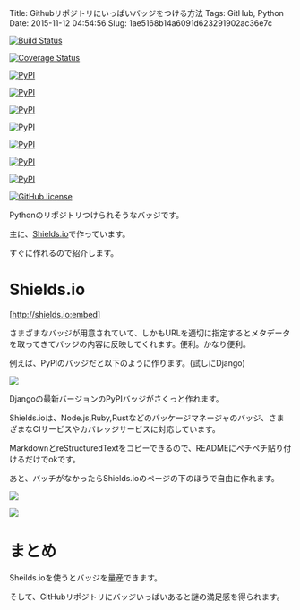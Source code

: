 Title: Githubリポジトリにいっぱいバッジをつける方法
Tags: GitHub, Python
Date: 2015-11-12 04:54:56
Slug: 1ae5168b14a6091d623291902ac36e7c

[![Build Status](https://travis-ci.org/yymm/mdx_embedly.svg?branch=master)](https://travis-ci.org/yymm/mdx_embedly)

[![Coverage Status](https://coveralls.io/repos/yymm/mdx_embedly/badge.svg?branch=master&service=github)](https://coveralls.io/github/yymm/mdx_embedly?branch=master)

[![PyPI](https://img.shields.io/pypi/v/mdx_embedly.svg)](https://pypi.python.org/pypi/mdx_embedly)

[![PyPI](https://img.shields.io/pypi/pyversions/mdx_embedly.svg)](https://pypi.python.org/pypi/mdx_embedly)

[![PyPI](https://img.shields.io/pypi/wheel/mdx_embedly.svg)](https://pypi.python.org/pypi/mdx_embedly)

[![PyPI](https://img.shields.io/pypi/format/mdx_embedly.svg)](https://pypi.python.org/pypi/mdx_embedly)

[![PyPI](https://img.shields.io/pypi/implementation/mdx_embedly.svg)](https://pypi.python.org/pypi/mdx_embedly)

[![PyPI](https://img.shields.io/pypi/status/mdx_embedly.svg)](https://pypi.python.org/pypi/mdx_embedly)

[![PyPI](https://img.shields.io/pypi/dm/mdx_embedly.svg)](https://pypi.python.org/pypi/mdx_embedly)

[![GitHub license](https://img.shields.io/badge/license-MIT-blue.svg)](https://opensource.org/licenses/MIT)

Pythonのリポジトリつけられそうなバッジです。

主に、[Shields.io](http://shields.io/ "Shields.io: Quality metadata badges for open source projects")で作っています。

すぐに作れるので紹介します。

# Shields.io

[http://shields.io:embed]

さまざまなバッジが用意されていて、しかもURLを適切に指定するとメタデータを取ってきてバッジの内容に反映してくれます。便利。かなり便利。

例えば、PyPIのバッジだと以下のように作ります。(試しにDjango)

![](https://i.gyazo.com/386278bda4c28eaeab14f3689d298a22.gif)

Djangoの最新バージョンのPyPIバッジがさくっと作れます。

Shields.ioは、Node.js,Ruby,Rustなどのパッケージマネージャのバッジ、さまざまなCIサービスやカバレッジサービスに対応しています。

MarkdownとreStructuredTextをコピーできるので、READMEにペチペチ貼り付けるだけでokです。

あと、バッチがなかったらShields.ioのページの下のほうで自由に作れます。

![](https://i.gyazo.com/535f02ef901aa3f59785bd6f5a7ced45.gif)

![](https://img.shields.io/badge/Benri-Benri-green.svg)

# まとめ

Sheilds.ioを使うとバッジを量産できます。

そして、GitHubリポジトリにバッジいっぱいあると謎の満足感を得られます。